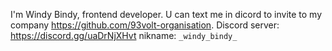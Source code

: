 I'm Windy Bindy, frontend developer.
U can text me in dicord to invite to my company https://github.com/93volt-organisation.
Discord server: https://discord.gg/uaDrNjXHvt nikname: `_windy_bindy_`
